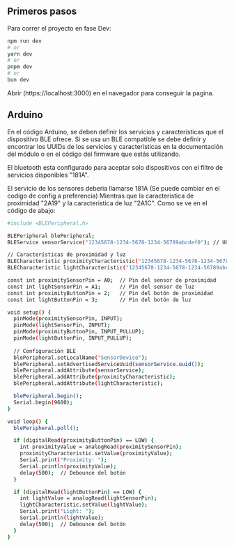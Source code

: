 
## Primeros pasos

Para correr el proyecto en fase Dev:

```bash
npm run dev
# or
yarn dev
# or
pnpm dev
# or
bun dev
```

Abrir (https://localhost:3000) en el navegador para conseguir la pagina.

## Arduino

En el código Arduino, se deben definir los servicios y características que el dispositivo BLE ofrece.
Si se usa un BLE compatible se debe definir y encontrar los UUIDs de los servicios y características en la documentación del módulo o en el código del firmware que estás utilizando.

El bluetooth esta configurado para aceptar solo dispositivos con el filtro de servicios disponibles "181A".

El servicio de los sensores deberia llamarse 181A (Se puede cambiar en el codigo de config a preferencia)
Mientras que la caracteristica de proximidad "2A19" y la caracteristica de luz "2A1C". Como se ve en el código de abajo:

```bash
#include <BLEPeripheral.h>

BLEPeripheral blePeripheral;
BLEService sensorService("12345678-1234-5678-1234-56789abcdef0"); // UUID de 128 bits del servicio de sensores

// Características de proximidad y luz
BLECharacteristic proximityCharacteristic("12345678-1234-5678-1234-56789abcdef1", BLENotify, 2);
BLECharacteristic lightCharacteristic("12345678-1234-5678-1234-56789abcdef2", BLENotify, 2);

const int proximitySensorPin = A0;  // Pin del sensor de proximidad
const int lightSensorPin = A1;      // Pin del sensor de luz
const int proximityButtonPin = 2;   // Pin del botón de proximidad
const int lightButtonPin = 3;       // Pin del botón de luz

void setup() {
  pinMode(proximitySensorPin, INPUT);
  pinMode(lightSensorPin, INPUT);
  pinMode(proximityButtonPin, INPUT_PULLUP);
  pinMode(lightButtonPin, INPUT_PULLUP);
  
  // Configuración BLE
  blePeripheral.setLocalName("SensorDevice");
  blePeripheral.setAdvertisedServiceUuid(sensorService.uuid());
  blePeripheral.addAttribute(sensorService);
  blePeripheral.addAttribute(proximityCharacteristic);
  blePeripheral.addAttribute(lightCharacteristic);

  blePeripheral.begin();
  Serial.begin(9600);   
}

void loop() {
  blePeripheral.poll();

  if (digitalRead(proximityButtonPin) == LOW) {
    int proximityValue = analogRead(proximitySensorPin);
    proximityCharacteristic.setValue(proximityValue);
    Serial.print("Proximity: ");
    Serial.println(proximityValue);
    delay(500);  // Debounce del botón
  }

  if (digitalRead(lightButtonPin) == LOW) {
    int lightValue = analogRead(lightSensorPin);
    lightCharacteristic.setValue(lightValue);
    Serial.print("Light: ");
    Serial.println(lightValue);
    delay(500);  // Debounce del botón
  }
}
```


